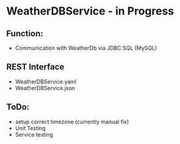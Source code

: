 # WeatherDBService - in Progress

## Function: 
* Communication with WeatherDb via JDBC:SQL (MySQL)

## REST Interface
* WeatherDBService.yaml
* WeatherDBService.json



## ToDo:
* setup correct timezone (currently manual fix)
* Unit Testing
* Service testing

